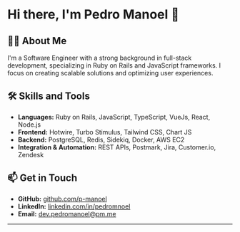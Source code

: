 # Hi there, I'm Pedro Manoel 👋

## 👨‍💻 About Me

I'm a Software Engineer with a strong background in full-stack development, specializing in Ruby on Rails and JavaScript frameworks. I focus on creating scalable solutions and optimizing user experiences.

## 🛠 Skills and Tools

- **Languages:** Ruby on Rails, JavaScript, TypeScript, VueJs, React, Node.js
- **Frontend:** Hotwire, Turbo Stimulus, Tailwind CSS, Chart JS
- **Backend:** PostgreSQL, Redis, Sidekiq, Docker, AWS EC2
- **Integration & Automation:** REST APIs, Postmark, Jira, Customer.io, Zendesk

## 📫 Get in Touch

- **GitHub:** [github.com/p-manoel](https://github.com/p-manoel)
- **LinkedIn:** [linkedin.com/in/pedromnoel](https://linkedin.com/in/pedromnoel)
- **Email:** [dev.pedromanoel@pm.me](mailto:dev.pedromanoel@pm.me)

---
